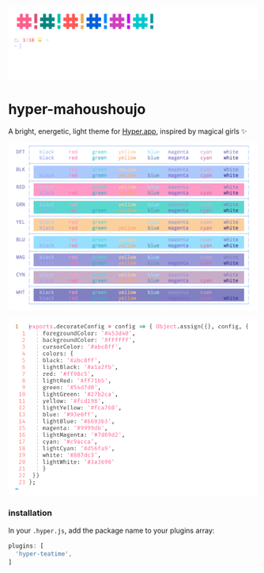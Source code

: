 ![screenshot](screenshots/hyperterm.png)

# hyper-mahoushoujo
A bright, energetic, light theme for [Hyper.app](https://hyper.is), inspired
by magical girls ✨

![colors](screenshots/themecolors.png)

![vim](screenshots/vim.png)

### installation
In your `.hyper.js`, add the package name to your plugins array:

```js
plugins: [
  'hyper-teatime',
]
```
